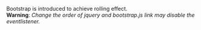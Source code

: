 Bootstrap is introduced to achieve rolling effect.
</br>
**Warning**: *Change the order of jquery and bootstrap.js link may disable the eventlistener.* 
